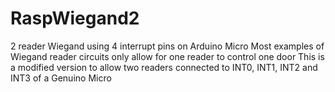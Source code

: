 # RaspWiegand2
2 reader Wiegand using 4 interrupt pins on Arduino Micro
Most examples of Wiegand reader circuits only allow for one reader to control one door
This is a modified version to allow two readers connected to INT0, INT1, INT2 and INT3 of a Genuino Micro
